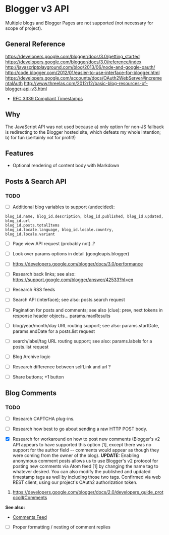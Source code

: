 # Blogger v3 API

Multiple blogs and Blogger Pages are not supported (not necessary for scope of project).

## General Reference
https://developers.google.com/blogger/docs/3.0/getting_started
https://developers.google.com/blogger/docs/3.0/reference/index
http://javascriptplayground.com/blog/2013/06/node-and-google-oauth/
http://code.blogger.com/2012/01/easier-to-use-interface-for-blogger.html
https://developers.google.com/accounts/docs/OAuth2WebServer#incrementalAuth
http://www.threelas.com/2012/12/basic-blog-resources-of-blogger-api-v3.html

* [RFC 3339 Compliant Timestamps](https://www.ietf.org/rfc/rfc3339.txt)

## Why

The JavaScript API was not used because a) only option for non-JS fallback is redirecting to the Blogger hosted site, which defeats my whole intention; b) for fun (certainly not for profit!)

## Features

* Optional rendering of content body with Markdown

## Posts & Search API

### TODO

- [ ] Additional blog variables to support (undecided):
```
blog_id.name, blog_id.description, blog_id.published, blog_id.updated, blog_id.url
blog_id.posts.totalItems
blog_id.locale.language, blog_id.locale.country, blog_id.locale.variant
```

- [ ] Page view API request (probably not)..?

- [ ] Look over params options in detail (googleapis.blogger)

- [ ] https://developers.google.com/blogger/docs/3.0/performance

- [ ] Research back links; see also: https://support.google.com/blogger/answer/42533?hl=en

- [ ] Research RSS feeds

- [ ] Search API (interface); see also: posts.search request

- [ ] Pagination for posts and comments; see also (clue): prev, next tokens in
response header objects... params.maxResults

- [ ] blog/year/month/day URL routing support; see also: params.startDate,
params.endDate for a posts.list request

- [ ] search/label/tag URL routing support; see also: params.labels for a
posts.list request

- [ ] Blog Archive logic

- [ ] Research difference between selfLink and url ?

- [ ] Share buttons; +1 button

## Blog Comments

### TODO

- [ ] Research CAPTCHA plug-ins.
- [ ] Research how best to go about sending a raw HTTP POST body.

- [x] Research for workaround on how to post new comments (Blogger's v2 API
appears to have supported this option [1], except there was no support for
the author field -- comments would appear as though they were coming from
the owner of the blog). **UPDATE:** Enabling anonymous comment posts allows us to 
use Blogger's v2 protocol for posting new comments via Atom feed [1] by changing the
name tag to whatever desired. You can also modify the published and updated timestamp
tags as well by including those two tags. Confirmed via web REST client, using our 
project's OAuth2 authorization token.

1. https://developers.google.com/blogger/docs/2.0/developers_guide_protocol#Comments

**See also:**
* [Comments Feed](http://averylawfirm.blogspot.com/feeds/5726858577617761976/comments/default)

- [ ] Proper formatting / nesting of comment replies

